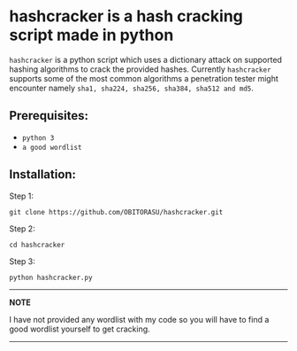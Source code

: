 # hashcracker is a hash cracking script made in python

`hashcracker` is a python script which uses a dictionary attack on supported hashing algorithms to crack the provided hashes. Currently `hashcracker` supports some of the most common algorithms a penetration tester might encounter namely ```sha1, sha224, sha256, sha384, sha512 and md5```.

## Prerequisites:
- `python 3`
- `a good wordlist`

## Installation:
Step 1:
```
git clone https://github.com/OBITORASU/hashcracker.git
```
Step 2:
```
cd hashcracker
```
Step 3:
```
python hashcracker.py
```

---
**NOTE**

I have not provided any wordlist with my code so you will have to find a good wordlist yourself to get cracking.

---

